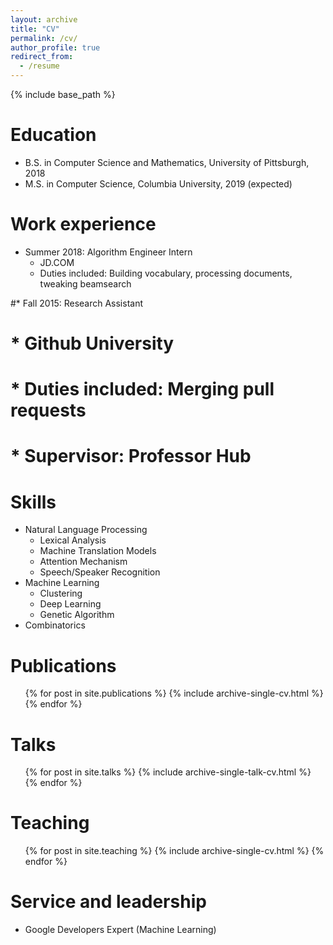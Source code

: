 ```yaml
---
layout: archive
title: "CV"
permalink: /cv/
author_profile: true
redirect_from:
  - /resume
---
```


{% include base_path %}

Education
======
* B.S. in Computer Science and Mathematics, University of Pittsburgh, 2018
* M.S. in Computer Science, Columbia University, 2019 (expected)

Work experience
======
* Summer 2018: Algorithm Engineer Intern
  * JD.COM
  * Duties included: Building vocabulary, processing documents, tweaking beamsearch

#* Fall 2015: Research Assistant
#  * Github University
#  * Duties included: Merging pull requests
#  * Supervisor: Professor Hub
  
Skills
======
* Natural Language Processing
  * Lexical Analysis
  * Machine Translation Models
  * Attention Mechanism
  * Speech/Speaker Recognition
* Machine Learning
  * Clustering
  * Deep Learning
  * Genetic Algorithm
* Combinatorics

Publications
======
  <ul>{% for post in site.publications %}
    {% include archive-single-cv.html %}
  {% endfor %}</ul>
  
Talks
======
  <ul>{% for post in site.talks %}
    {% include archive-single-talk-cv.html %}
  {% endfor %}</ul>
  
Teaching
======
  <ul>{% for post in site.teaching %}
    {% include archive-single-cv.html %}
  {% endfor %}</ul>
  
Service and leadership
======
* Google Developers Expert (Machine Learning)
